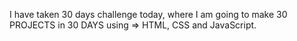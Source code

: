 I have taken 30 days challenge today,
where I am going to make 30 PROJECTS in 30 DAYS
using => HTML, CSS and JavaScript.

